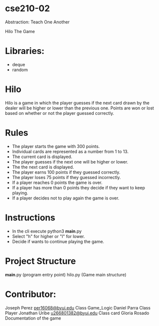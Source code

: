 # cse210-02
Abstraction: Teach One Another

Hilo The Game
# Libraries:
* deque
* random
# Hilo
Hilo is a game in which the player guesses if the next card drawn by the dealer will be higher or lower than the previous one. Points are won or lost based on whether or not the player guessed correctly.

# Rules
* The player starts the game with 300 points.
* Individual cards are represented as a number from 1 to 13.
* The current card is displayed.
* The player guesses if the next one will be higher or lower.
* The the next card is displayed.
* The player earns 100 points if they guessed correctly.
* The player loses 75 points if they guessed incorrectly.
* If a player reaches 0 points the game is over.
* If a player has more than 0 points they decide if they want to keep playing.
* If a player decides not to play again the game is over.

# Instructions
* In the cli execute python3 __main__.py
* Select "h" for higher or "l" for lower.
* Decide if wants to continue playing the game.
# Project Structure
__main__.py     (program entry point)
hilo.py         (Game main structure)

# Contributor:
Joseph Perez
    per16068@byui.edu
    Class Game_Logic
Daniel Parra 
    Class Player
Jonathan Uribe 
    u266801382@byui.edu
    Class card
Gloria Rosado 
    Documentation of the game
